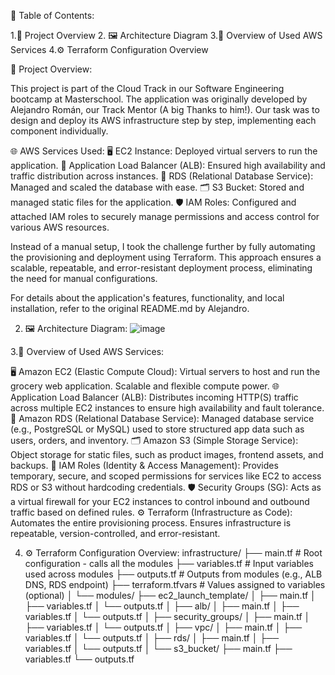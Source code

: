 📑 Table of Contents:

1.🚀 Project Overview
2. 🖼️ Architecture Diagram
3.🧰 Overview of Used AWS Services
4.⚙️ Terraform Configuration Overview

🚀 Project Overview:

This project is part of the Cloud Track in our Software Engineering bootcamp at Masterschool. The application was originally developed by Alejandro Román, our Track Mentor (A big Thanks to him!). Our task was to design and deploy its AWS infrastructure step by step, implementing each component individually.

🌐 AWS Services Used:
🖥️ EC2 Instance: Deployed virtual servers to run the application.
🏢 Application Load Balancer (ALB): Ensured high availability and traffic distribution across instances.
💾 RDS (Relational Database Service): Managed and scaled the database with ease.
🗂️ S3 Bucket: Stored and managed static files for the application.
🛡️ IAM Roles: Configured and attached IAM roles to securely manage permissions and access control for various AWS resources.

Instead of a manual setup, I took the challenge further by fully automating the provisioning and deployment using Terraform. This approach ensures a scalable, repeatable, and error-resistant deployment process, eliminating the need for manual configurations.

For details about the application's features, functionality, and local installation, refer to the original README.md by Alejandro.

2. 🖼️ Architecture Diagram:
![image](https://github.com/user-attachments/assets/7c5fe55e-e6c9-482c-84a8-4a74bc18e0fb)


3.🧰 Overview of Used AWS Services:

🖥️ Amazon EC2 (Elastic Compute Cloud):
   Virtual servers to host and run the grocery web application. Scalable and flexible compute power.
🌐 Application Load Balancer (ALB):
   Distributes incoming HTTP(S) traffic across multiple EC2 instances to ensure high availability and fault tolerance.
💾 Amazon RDS (Relational Database Service):
  	Managed database service (e.g., PostgreSQL or MySQL) used to store structured app data such as users, orders, and inventory.
🗂️ Amazon S3 (Simple Storage Service):
   Object storage for static files, such as product images, frontend assets, and backups.
🔐 IAM Roles (Identity & Access Management):
   Provides temporary, secure, and scoped permissions for services like EC2 to access RDS or S3 without hardcoding credentials.
🛡️ Security Groups (SG):
   Acts as a virtual firewall for your EC2 instances to control inbound and outbound traffic based on defined rules.
⚙️ Terraform (Infrastructure as Code):
    Automates the entire provisioning process. Ensures infrastructure is repeatable, version-controlled, and error-resistant.

4. ⚙️ Terraform Configuration Overview:
    infrastructure/
├── main.tf                  # Root configuration - calls all the modules
├── variables.tf             # Input variables used across modules
├── outputs.tf               # Outputs from modules (e.g., ALB DNS, RDS endpoint)
├── terraform.tfvars         # Values assigned to variables (optional)
│
└── modules/
    ├── ec2_launch_template/
    │   ├── main.tf
    │   ├── variables.tf
    │   └── outputs.tf
    │
    ├── alb/
    │   ├── main.tf
    │   ├── variables.tf
    │   └── outputs.tf
    │
    ├── security_groups/
    │   ├── main.tf
    │   ├── variables.tf
    │   └── outputs.tf
    │
    ├── vpc/
    │   ├── main.tf
    │   ├── variables.tf
    │   └── outputs.tf
    │
    ├── rds/
    │   ├── main.tf
    │   ├── variables.tf
    │   └── outputs.tf
    │
    └── s3_bucket/
        ├── main.tf
        ├── variables.tf
        └── outputs.tf



















